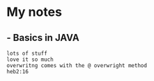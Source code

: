 # My notes

## - Basics in JAVA
    lots of stuff
    love it so much
    overwritng comes with the @ overwright method
    heb2:16
